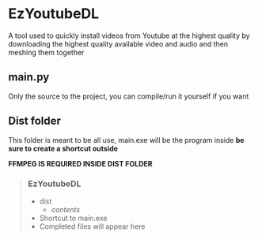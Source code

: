 # EzYoutubeDL
A tool used to quickly install videos from Youtube at the highest quality by downloading the highest quality available video and audio and then meshing them together



## main.py

Only the source to the project, you can compile/run it yourself if you want


## Dist folder

This folder is meant to be all use, main.exe will be the program inside **be sure to create a shortcut outside**

**FFMPEG IS REQUIRED INSIDE DIST FOLDER**

> ### EzYoutubeDL
>  - dist
>    - _contents_
>  - Shortcut to main.exe
>  - Completed files will appear here


